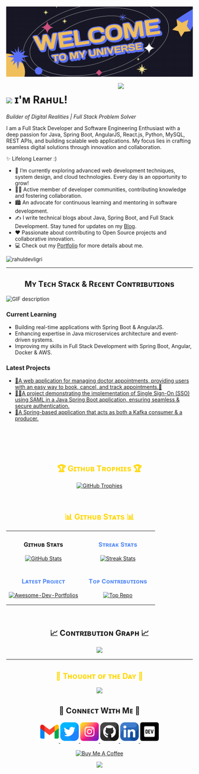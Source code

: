 <!--Banner-->
![rahuldevligri Banner Image](./banner.png)

<!--Night Owl image-->
<div>
  <img align="right" width="40%" src="https://owlbertsio-resized.s3.amazonaws.com/Popper.psd.full.png">
</div>

<!--Header Name-->
# <img src="https://emojis.slackmojis.com/emojis/images/1531849430/4246/blob-sunglasses.gif?1531849430" width="30"/> ɪ'ᴍ Rᴀʜᴜʟ! 
*Builder of Digital Realities | Full Stack Problem Solver*
<br /> 

<!--Start Intro-->               
<p align="left">I am a Full Stack Developer and Software Engineering Enthusiast with a deep passion for Java, Spring Boot, AngularJS, React.js, Python, MySQL, REST APIs, and building scalable web applications. My focus lies in crafting seamless digital solutions through innovation and collaboration.</p>

✨ Lifelong Learner :)
- 🌱 I’m currently exploring advanced web development techniques, system design, and cloud technologies. Every day is an opportunity to grow!
- 💁‍♂️ Active member of developer communities, contributing knowledge and fostering collaboration.
- 🏙 An advocate for continuous learning and mentoring in software development.
- ✍ I write technical blogs about Java, Spring Boot, and Full Stack Development. Stay tuned for updates on my [Blog](https://rahuldevligri.medium.com/).
- ❤ Passionate about contributing to Open Source projects and collaborative innovation.
- 💻 Check out my [Portfolio](https://rahuldevligri.github.io) for more details about me.
<!--End Intro-->


<!--Profile Count Badge-->
<p align="left">
  <img src="https://komarev.com/ghpvc/?username=rahuldevligri&label=Profile%20views&color=FFD700&style=for-the-badge&logo=star" alt="rahuldevligri" style="padding-right:20px;" />
</p>

---

<!--Languages and Tools Section-->       
<h2 align="center">Mʏ Tᴇᴄʜ Sᴛᴀᴄᴋ & Rᴇᴄᴇɴᴛ Cᴏɴᴛʀɪʙᴜᴛɪᴏɴs</h2> 
<picture>
  <source media="(prefers-color-scheme: dark)" srcset="./Skills_Animation_Dark.gif">
  <source media="(prefers-color-scheme: light)" srcset="./Skills_Animation_White.gif">
  <img align="left" alt="GIF description" src="./Skills_Animation_White.gif">
</picture>
<br />

<h3 align="left">Current Learning</h3>
<ul align="left">
  <li>Building real-time applications with Spring Boot &  AngularJS.</li>
  <li>Enhancing expertise in Java microservices architecture and event-driven systems.</li>
  <li>Improving my skills in Full Stack Development with Spring Boot, Angular, Docker & AWS.</li>
</ul>
  
<h3 align="left">Latest Projects</h3>
<ul align="left">
  <li><a href="https://www.linkedin.com/in/rahuldevligri/">🏥A web application for managing doctor appointments, providing users with an easy way to book, cancel, and track appointments.🔖</a></li>
  <li><a href="https://github.com/rahuldevligri/sso_implementation">🧙‍♂A project demonstrating the implementation of Single Sign-On (SSO) using SAML in a Java Spring Boot application, ensuring seamless & secure authentication.</a></li>
  <li><a href="https://github.com/rahuldevligri/Kafka-deliveryboy-location-producer">🚀A Spring-based application that acts as both a Kafka consumer & a producer.</a></li>
</ul>
<br />
<br />
<br />
<br />

<!--Trophies Section-->   
<h2 align="center" style="color: #FFD700;">🏆 Gɪᴛʜᴜʙ Tʀᴏᴘʜɪᴇs 🏆</h2>
<p align="center">
  <a href="https://github.com/rahuldevligri">
    <img alt="GitHub Trophies" src="https://github-profile-trophy.vercel.app/?username=rahuldevligri&theme=onestar&no-frame=true&column=6&margin-w=20&margin-h=20">
  </a>
</p>
<br />

<!--Github stats Table--> 
<h2 align="center" style="color: #FFD700;">📊 Gɪᴛʜᴜʙ Sᴛᴀᴛs 📊</h2>
<table width="100%">
  <tr>
    <td width="50%">
      <h3 align="center"><strong>Gɪᴛʜᴜʙ Sᴛᴀᴛs</strong></h3>
      <p align="center">
        <a href="https://github.com/rahuldevligri">
          <img align="center" src="https://github-readme-stats.vercel.app/api?username=rahuldevligri&count_private=true&show_icons=true&theme=radical&bg_color=121330&title_color=FFD700&text_color=FFFFFF&rank_icon=github&hide=prs,issues,contribs&show=reviews,prs_merged,prs_merged_percentage" alt="GitHub Stats" />
        </a>
      </p>
    </td>
    <td width="50%">
      <h3 align="center" style="color: #4F86F7;"><strong>Sᴛʀᴇᴀᴋ Sᴛᴀᴛs</strong></h3>
      <p align="center">
        <a href="https://github.com/rahuldevligri">
          <img align="center" src="https://streak-stats.demolab.com?user=Kiran1689&theme=radical&background=121330&fire=FFD700&ring=FFD700&sideNums=ffffff&sideLabels=ffffff&dates=c56a90&currStreakNum=FFFFFF" alt="Streak Stats" />
        </a>
      </p>
    </td>
  </tr>
  <tr>
    <td width="50%">
      <h3 align="center" style="color: #4F86F7;"><strong>Lᴀᴛᴇsᴛ Pʀᴏᴊᴇᴄᴛ</strong></h3>
      <p align="center">
        <a href="https://github.com/rahuldevligri/sso_implementation">
          <img align="center" width="470" src="https://github-readme-stats.vercel.app/api/pin/?username=rahuldevligri&repo=sso_implementation&theme=radical&show_owner=true&bg_color=121330&title_color=FFD700&text_color=FFFFFF" alt="Awesome-Dev-Portfolios" />
        </a>
      </p>
    </td>
    <td width="50%">
      <h3 align="center" style="color: #4F86F7;"><strong>Tᴏᴘ Cᴏɴᴛʀɪʙᴜᴛɪᴏɴs</strong></h3>
      <p align="center">
        <a href="https://github.com/rahuldevligri">
          <img align="center" src="https://github-contributor-stats.vercel.app/api?username=rahuldevligri&limit=2&theme=radical&show_owner=true&combine_all_yearly_contributions=false&bg_color=121330&title_color=FFD700&text_color=FFFFFF" alt="Top Repo" />
        </a>
      </p>
    </td>
  </tr>
</table>
<br />

<!--Contribution Graph-->
<h2 align="center">📈 Cᴏɴᴛʀɪʙᴜᴛɪᴏɴ Gʀᴀᴘʜ 📈</h2>
<div align="center">
    <img src="https://github-readme-activity-graph.vercel.app/graph?username=rahuldevligri&bg_color=121330&&color=ffffff&line=c56a90&point=ffeb95&area=false&hide_border=false" border-radius="15">
</div>

---

<!--Dynamic Quote Card-->
<h2 align="center" style="color: #FFD700;">🌟 Tʜᴏᴜɢʜᴛ ᴏғ ᴛʜᴇ Dᴀʏ 🌟</h2>
<p align="center">
  <img src="https://readme-daily-quotes.vercel.app/api?theme=dark&bg_color=121330&accent_color=FFD700">
</p>










































































































































































































<!--STARTS_HERE_QUOTE_CARD-->

<!--ENDS_HERE_QUOTE_CARD-->










































































































































































































<!--Contact Section--> 

<h2 align="center">🤝 Cᴏɴɴᴇᴄᴛ Wɪᴛʜ Mᴇ 🤝 </h2>
<div align="center">
  
<a href="mailto:kirannaragund197@gmail.com" target="_blank">
<img src="./gmail.png" width=50 height=50 alt="kirannaragund197@gmail.com" style="margin-bottom: 5px;" />
</a>

<a href="https://x.com/kiran__a__n" target="_blank">
<img src="./twitter.png" width=50 height=50 alt="kiran__a__n" style="margin-bottom: 5px;" />
</a>

<a href="https://www.instagram.com/kiran_a_n" target="_blank">
<img src="./instagram.png" width=50 height=50 alt="kiran_a_n" style="margin-bottom: 5px;" />
</a>

<a href="https://www.githubcom/Kiran1689" target="_blank">
<img src="./github.png" width=50 height=50 alt="Kiran1689" style="margin-bottom: 5px;" />
</a>

<a href="https://www.linkedin.com/in/kiran-a-n/" target="_blank">
<img src="./linkedin.png" width=50 height=50 alt="linkedin" style="margin-bottom: 5px;" />
</a>

<a href="https://dev.to/dev_kiran" target="_blank">
<img src="./dev_to.png" width=50 height=50 alt="dev_kiran" style="margin-bottom: 5px;" />
</a>
</div>
<br/>

<!--Buy me a coffee-->
<div align="center">
<a href="https://www.buymeacoffee.com/Kiran1689" target="_blank"><img src="https://cdn.buymeacoffee.com/buttons/v2/default-yellow.png" alt="Buy Me A Coffee" style="height: 40px !important;width: 200px !important;" ></a>
</div>


<!--Footer--> 
<p align="center">
  <img src="https://capsule-render.vercel.app/api?type=waving&color=gradient&height=65&section=footer"/>
</p>

